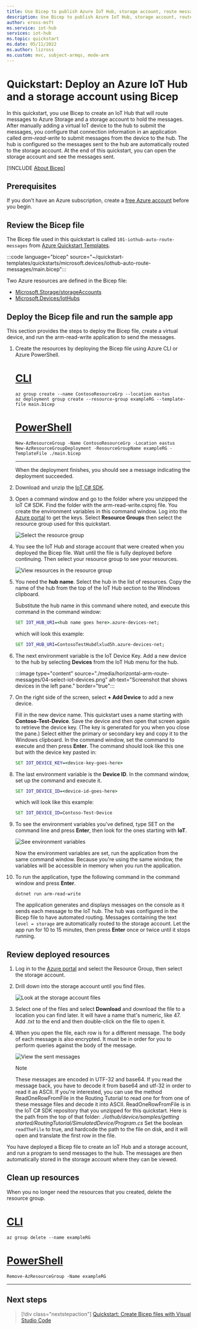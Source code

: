 ```yaml
---
title: Use Bicep to publish Azure IoT Hub, storage account, route messages
description: Use Bicep to publish Azure IoT Hub, storage account, route messages
author: eross-msft
ms.service: iot-hub
services: iot-hub
ms.topic: quickstart
ms.date: 05/11/2022
ms.author: lizross
ms.custom: mvc, subject-armqs, mode-arm
---
```


# Quickstart: Deploy an Azure IoT Hub and a storage account using Bicep

In this quickstart, you use Bicep to create an IoT Hub that will route messages to Azure Storage and a storage account to hold the messages. After manually adding a virtual IoT device to the hub to submit the messages, you configure that connection information in an application called  *arm-read-write* to submit messages from the device to the hub. The hub is configured so the messages sent to the hub are automatically routed to the storage account. At the end of this quickstart, you can open the storage account and see the messages sent.

[!INCLUDE [About Bicep](../../includes/resource-manager-quickstart-bicep-introduction.md)]

## Prerequisites

If you don't have an Azure subscription, create a [free Azure account](https://azure.microsoft.com/free/) before you begin.

## Review the Bicep file

The Bicep file used in this quickstart is called `101-iothub-auto-route-messages` from [Azure Quickstart Templates](https://azure.microsoft.com/resources/templates/iothub-auto-route-messages).

:::code language="bicep" source="~/quickstart-templates/quickstarts/microsoft.devices/iothub-auto-route-messages/main.bicep":::

Two Azure resources are defined in the Bicep file:

- [Microsoft.Storage/storageAccounts](/azure/templates/microsoft.storage/storageaccounts)
- [Microsoft.Devices/IotHubs](/azure/templates/microsoft.devices/iothubs)

## Deploy the Bicep file and run the sample app

This section provides the steps to deploy the Bicep file, create a virtual device, and run the arm-read-write application to send the messages.

1. Create the resources by deploying the Bicep file using Azure CLI or Azure PowerShell.

    # [CLI](#tab/CLI)

    ```azurecli
    az group create --name ContosoResourceGrp --location eastus
    az deployment group create --resource-group exampleRG --template-file main.bicep
    ```

    # [PowerShell](#tab/PowerShell)

    ```azurepowershell
    New-AzResourceGroup -Name ContosoResourceGrp -Location eastus
    New-AzResourceGroupDeployment -ResourceGroupName exampleRG -TemplateFile ./main.bicep
    ```

    ---

    When the deployment finishes, you should see a message indicating the deployment succeeded.

1. Download and unzip the [IoT C# SDK](https://github.com/Azure/azure-iot-sdk-csharp/archive/main.zip).

1. Open a command window and go to the folder where you unzipped the IoT C# SDK. Find the folder with the arm-read-write.csproj file. You create the environment variables in this command window. Log into the [Azure portal](https://portal.azure.com) to get the keys. Select **Resource Groups** then select the resource group used for this quickstart.

   ![Select the resource group](./media/horizontal-arm-route-messages/01-select-resource-group.png)

1. You see the IoT Hub and storage account that were created when you deployed the Bicep file. Wait until the file is fully deployed before continuing. Then select your resource group to see your resources.

   ![View resources in the resource group](./media/horizontal-arm-route-messages/02-view-resources-in-group.png)

1. You need the **hub name**. Select the hub in the list of resources. Copy the name of the hub from the top of the IoT Hub section to the Windows clipboard.

    Substitute the hub name in this command where noted, and execute this command in the command window:

    ```cmd
    SET IOT_HUB_URI=<hub name goes here>.azure-devices-net;
    ```

   which will look this example:

   ```cmd
   SET IOT_HUB_URI=ContosoTestHubdlxlud5h.azure-devices-net;
   ```

1. The next environment variable is the IoT Device Key. Add a new device to the hub by selecting **Devices** from the IoT Hub menu for the hub.

   :::image type="content" source="./media/horizontal-arm-route-messages/04-select-iot-devices.png" alt-text="Screenshot that shows devices in the left pane." border="true":::

1. On the right side of the screen, select **+ Add Device** to add a new device.

   Fill in the new device name. This quickstart uses a name starting with **Contoso-Test-Device**. Save the device and then open that screen again to retrieve the device key. (The key is generated for you when you close the pane.) Select either the primary or secondary key and copy it to the Windows clipboard. In the command window, set the command to execute and then press **Enter**. The command should look like this one but with the device key pasted in:

   ```cmd
   SET IOT_DEVICE_KEY=<device-key-goes-here>
   ```

1. The last environment variable is the **Device ID**. In the command window, set up the command and execute it.

   ```cmd
   SET IOT_DEVICE_ID=<device-id-goes-here>
   ```

   which will look like this example:

   ```cmd
   SET IOT_DEVICE_ID=Contoso-Test-Device
   ```

1. To see the environment variables you've defined, type SET on the command line and press **Enter**, then look for the ones starting with **IoT**.

   ![See environment variables](./media/horizontal-arm-route-messages/06-environment-variables.png)

    Now the environment variables are set, run the application from the same command window. Because you're using the same window, the variables will be accessible in memory when you run the application.

1. To run the application, type the following command in the command window and press **Enter**.

    `dotnet run arm-read-write`

   The application generates and displays messages on the console as it sends each message to the IoT hub. The hub was configured in the Bicep file to have automated routing. Messages containing the text `level = storage` are automatically routed to the storage account. Let the app run for 10 to 15 minutes, then press **Enter** once or twice until it stops running.

## Review deployed resources

1. Log in to the [Azure portal](https://portal.azure.com) and select the Resource Group, then select the storage account.

1. Drill down into the storage account until you find files.

   ![Look at the storage account files](./media/horizontal-arm-route-messages/07-see-storage.png)

1. Select one of the files and select **Download** and download the file to a location you can find later. It will have a name that's numeric, like 47. Add _.txt_ to the end and then double-click on the file to open it.

1. When you open the file, each row is for a different message. The body of each message is also encrypted. It must be in order for you to perform queries against the body of the message.

   ![View the sent messages](./media/horizontal-arm-route-messages/08-messages.png)

   > [!NOTE]
   > These messages are encoded in UTF-32 and base64. If you read the message back, you have to decode it from base64 and utf-32 in order to read it as ASCII. If you're interested, you can use the method ReadOneRowFromFile in the Routing Tutorial to read one for from one of these message files and decode it into ASCII. ReadOneRowFromFile is in the IoT C# SDK repository that you unzipped for this quickstart. Here is the path from the top of that folder: *./iothub/device/samples/getting started/RoutingTutorial/SimulatedDevice/Program.cs* Set the boolean `readTheFile` to true, and hardcode the path to the file on disk, and it will open and translate the first row in the file.

You have deployed a Bicep file to create an IoT Hub and a storage account, and run a program to send messages to the hub. The messages are then automatically stored in the storage account where they can be viewed.

## Clean up resources

When you no longer need the resources that you created, delete the resource group.

# [CLI](#tab/CLI)

```azurecli-interactive
az group delete --name exampleRG
```

# [PowerShell](#tab/PowerShell)

```azurepowershell-interactive
Remove-AzResourceGroup -Name exampleRG
```

---

## Next steps

> [!div class="nextstepaction"]
> [Quickstart: Create Bicep files with Visual Studio Code](../azure-resource-manager/bicep/quickstart-create-bicep-use-visual-studio-code.md)
